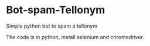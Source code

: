 # Bot-spam-Tellonym
Simple python bot to spam a tellonym


The code is in python, install selenium and chromedriver.
